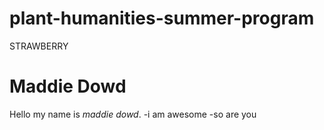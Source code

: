 # plant-humanities-summer-program
STRAWBERRY

# Maddie Dowd

Hello my name is *maddie dowd*. 
  -i am awesome
  -so are you
